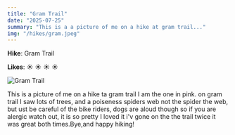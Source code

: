 ```yaml
---
title: "Gram Trail"
date: "2025-07-25"
summary: "This is a a picture of me on a hike at gram trail..."
img: "/hikes/gram.jpeg"
---
```


**Hike**: Gram Trail

**Likes**: :sunny: :sunny: :sunny: :sunny:

![Gram Trail](/hikes/gram.jpeg)

This is a picture of me on a hike ta gram trail I am the one in pink. on gram trail I saw lots of trees, and a poiseness spiders web not the spider the web, but ust be careful of the bike riders, dogs are aloud though so if you are alergic watch out, it is so pretty I loved it i'v gone on the the trail twice it was great both times.Bye,and happy hiking!
